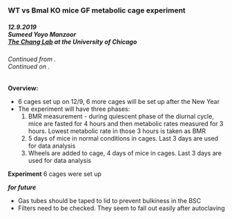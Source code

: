 ### WT vs Bmal KO mice GF metabolic cage experiment
##### 12.9.2019<br>Sumeed Yoyo Manzoor<br>[The Chang Lab](https://changlab.uchicago.edu/) at the University of Chicago
###### Continued from []().<br>Continued on []().

**Overview:**
- 6 cages set up on 12/9, 6 more cages will be set up after the New Year
- The experiment will have three phases:
  1. BMR measurement - during quiescent phase of the diurnal cycle, mice are fasted for 4 hours and then metabolic rates measured for 3 hours. Lowest metabolic rate in those 3 hours is taken as BMR
  2. 5 days of mice in normal conditions in cages. Last 3 days are used for data analysis
  3. Wheels are added to cage, 4 days of mice in cages. Last 3 days are used for data analysis

**Experiment**
6 cages were set up

**_for future_**
- Gas tubes should be taped to lid to prevent bulkiness in the BSC
- Filters need to be checked. They seem to fall out easily after autoclaving
